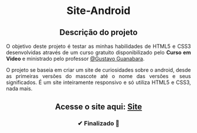 <h1 align="center">Site-Android</h1>

<h2 align="center">Descrição do projeto</h2>
<p align="justify">O objetivo deste projeto é testar as minhas habilidades de HTML5 e CSS3 desenvolvidas através de um curso gratuito disponibilizado pelo <strong>Curso em Video</strong> e ministrado pelo professor <a href="https://github.com/gustavoguanabara" target="_blank">@Gustavo Guanabara</a>.</p>
<p align="justify">O projeto se baseia em criar um site de curiosidades sobre o android, desde as primeiras versões do mascote até o nome das versões e seus significados. É um site inteiramente responsivo e só utiliza HTML5 e CSS3, nada mais.</p> 

<h2 align="center">Acesse o site aqui: <a href="https://deyvidjesus.github.io/Historia-do-mascote-do-Android/" target="_blank">Site</a> </h2>

<h3 align="center">
  ✔ Finalizado 🚀
</h3>
